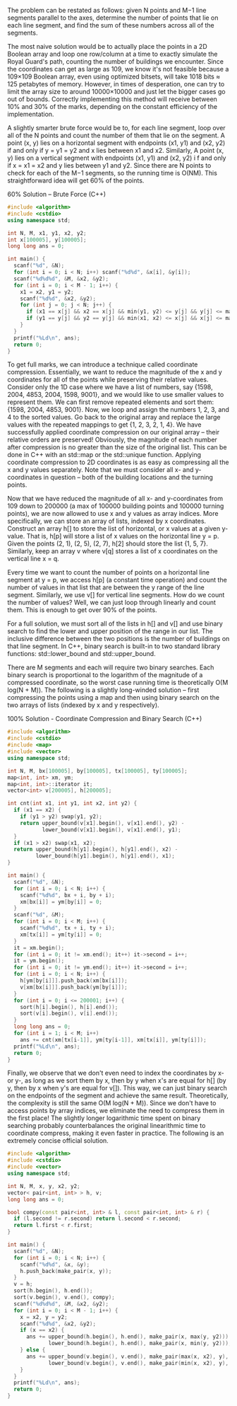 The problem can be restated as follows: given N points and M−1 line segments parallel to the axes, 
determine the number of points that lie on each line segment, and find the sum of these numbers across all of the segments.

The most naive solution would be to actually place the points in a 2D Boolean array and loop one row/column at a time to 
exactly simulate the Royal Guard's path, counting the number of buildings we encounter. Since the coordinates can get as large as 109, 
we know it's not feasible because a 109×109 Boolean array, even using optimized bitsets, will take 1018 bits ≈ 125 petabytes of memory. 
However, in times of desperation, one can try to limit the array size to around 10000×10000 and just let the bigger cases go out of 
bounds. Correctly implementing this method will receive between 10% and 30% of the marks, depending on the constant efficiency of the 
implementation.

A slightly smarter brute force would be to, for each line segment, loop over all of the N points and count the number of them that 
lie on the segment. A point (x, y) lies on a horizontal segment with endpoints (x1, y1) and (x2, y2) if and only if y = y1 = y2 and x 
lies between x1 and x2. Similarly, A point (x, y) lies on a vertical segment with endpoints (x1, y1) and (x2, y2) i
f and only if x = x1 = x2 and y lies between y1 and y2. Since there are N points to check for each of the M−1 segments, 
so the running time is O(NM). This straightforward idea will get 60% of the points.

60% Solution – Brute Force (C++)
```cpp
#include <algorithm>
#include <cstdio>
using namespace std;

int N, M, x1, y1, x2, y2;
int x[100005], y[100005];
long long ans = 0;

int main() {
  scanf("%d", &N);
  for (int i = 0; i < N; i++) scanf("%d%d", &x[i], &y[i]);
  scanf("%d%d%d", &M, &x2, &y2);
  for (int i = 0; i < M - 1; i++) {
    x1 = x2, y1 = y2;
    scanf("%d%d", &x2, &y2);
    for (int j = 0; j < N; j++) {
      if (x1 == x[j] && x2 == x[j] && min(y1, y2) <= y[j] && y[j] <= max(y1, y2)) ans++;
      if (y1 == y[j] && y2 == y[j] && min(x1, x2) <= x[j] && x[j] <= max(x1, x2)) ans++;
    }
  }
  printf("%Ld\n", ans);
  return 0;
}
```
To get full marks, we can introduce a technique called coordinate compression. Essentially, we want to reduce the magnitude of the x 
and y coordinates for all of the points while preserving their relative values. Consider only the 1D case where we have a list of 
numbers, say {1598, 2004, 4853, 2004, 1598, 9001}, and we would like to use smaller values to represent them. We can first remove 
repeated elements and sort them: {1598, 2004, 4853, 9001}. Now, we loop and assign the numbers 1, 2, 3, and 4 to the sorted values. 
Go back to the original array and replace the large values with the repeated mappings to get {1, 2, 3, 2, 1, 4}. We have successfully 
applied coordinate compression on our original array – their relative orders are preserved! Obviously, the magnitude of each number 
after compression is no greater than the size of the original list. This can be done in C++ with an std::map or the std::unique function. 
Applying coordinate compression to 2D coordinates is as easy as compressing all the x and y values separately. 
Note that we must consider all x- and y- coordinates in question – both of the building locations and the turning points.

Now that we have reduced the magnitude of all x- and y-coordinates from 109 down to 200000 (a max of 100000 building points and 
100000 turning points), we are now allowed to use x and y values as array indices. More specifically, we can store an array of lists, 
indexed by x coordinates. Construct an array h[] to store the list of horizontal, or x values at a given y-value. That is, h[p] will 
store a list of x values on the horizontal line y = p. Given the points (2, 1), (2, 5), (2, 7), h[2] should store the list {1, 5, 7}. 
Similarly, keep an array v where v[q] stores a list of x coordinates on the vertical line x = q.

Every time we want to count the number of points on a horizontal line segment at y = p, we access h[p] (a constant time operation) 
and count the number of values in that list that are between the y range of the line segment. Similarly, we use v[] for vertical line 
segments. How do we count the number of values? Well, we can just loop through linearly and count them. This is enough to get over 90% 
of the points.

For a full solution, we must sort all of the lists in h[] and v[] and use binary search to find the lower and upper position of the 
range in our list. The inclusive difference between the two positions is the number of buildings on that line segment. 
In C++, binary search is built-in to two standard library functions: std::lower_bound and std::upper_bound.

There are M segments and each will require two binary searches. Each binary search is proportional to the logarithm of the 
magnitude of a compressed coordinate, so the worst case running time is theoretically O(M log(N + M)). 
The following is a slightly long-winded solution – first compressing the points using a map and then using binary search on the two 
arrays of lists (indexed by x and y respectively).

100% Solution - Coordinate Compression and Binary Search (C++)
```cpp
#include <algorithm>
#include <cstdio>
#include <map>
#include <vector>
using namespace std;

int N, M, bx[100005], by[100005], tx[100005], ty[100005];
map<int, int> xm, ym;
map<int, int>::iterator it;
vector<int> v[200005], h[200005];

int cnt(int x1, int y1, int x2, int y2) {
  if (x1 == x2) {
    if (y1 > y2) swap(y1, y2);
    return upper_bound(v[x1].begin(), v[x1].end(), y2) -
           lower_bound(v[x1].begin(), v[x1].end(), y1);
  }
  if (x1 > x2) swap(x1, x2);
  return upper_bound(h[y1].begin(), h[y1].end(), x2) -
         lower_bound(h[y1].begin(), h[y1].end(), x1);
}

int main() {
  scanf("%d", &N);
  for (int i = 0; i < N; i++) {
    scanf("%d%d", bx + i, by + i);
    xm[bx[i]] = ym[by[i]] = 0;
  }
  scanf("%d", &M);
  for (int i = 0; i < M; i++) {
    scanf("%d%d", tx + i, ty + i);
    xm[tx[i]] = ym[ty[i]] = 0;
  }
  it = xm.begin();
  for (int i = 0; it != xm.end(); it++) it->second = i++;
  it = ym.begin();
  for (int i = 0; it != ym.end(); it++) it->second = i++;
  for (int i = 0; i < N; i++) {
    h[ym[by[i]]].push_back(xm[bx[i]]);
    v[xm[bx[i]]].push_back(ym[by[i]]);
  }
  for (int i = 0; i <= 200001; i++) {
    sort(h[i].begin(), h[i].end());
    sort(v[i].begin(), v[i].end());
  }
  long long ans = 0;
  for (int i = 1; i < M; i++)
    ans += cnt(xm[tx[i-1]], ym[ty[i-1]], xm[tx[i]], ym[ty[i]]);
  printf("%Ld\n", ans);
  return 0;
}
```
Finally, we observe that we don't even need to index the coordinates by x- or y-, as long as we sort them by x, then by y when x's are 
equal for h[] (by y, then by x when y's are equal for v[]). This way, we can just binary search on the endpoints of the segment and 
achieve the same result. Theoretically, the complexity is still the same O(M log(N + M)). Since we don't have to access points by array 
indices, we eliminate the need to compress them in the first place! The slightly longer logarithmic time spent on binary searching
probably counterbalances the original linearithmic time to coordinate compress, making it even faster in practice. 
The following is an extremely concise official solution.

```cpp
#include <algorithm>
#include <cstdio>
#include <vector>
using namespace std;

int N, M, x, y, x2, y2;
vector< pair<int, int> > h, v;
long long ans = 0;

bool compy(const pair<int, int> & l, const pair<int, int> & r) {
  if (l.second != r.second) return l.second < r.second;
  return l.first < r.first;
}

int main() {
  scanf("%d", &N);
  for (int i = 0; i < N; i++) {
    scanf("%d%d", &x, &y);
    h.push_back(make_pair(x, y));
  }
  v = h;
  sort(h.begin(), h.end());
  sort(v.begin(), v.end(), compy);
  scanf("%d%d%d", &M, &x2, &y2);
  for (int i = 0; i < M - 1; i++) {
    x = x2, y = y2;
    scanf("%d%d", &x2, &y2);
    if (x == x2) {
      ans += upper_bound(h.begin(), h.end(), make_pair(x, max(y, y2))) -
             lower_bound(h.begin(), h.end(), make_pair(x, min(y, y2)));
    } else {
      ans += upper_bound(v.begin(), v.end(), make_pair(max(x, x2), y), compy) -
             lower_bound(v.begin(), v.end(), make_pair(min(x, x2), y), compy);
    }
  }
  printf("%Ld\n", ans);
  return 0;
}
```
